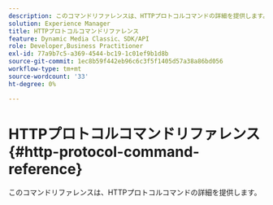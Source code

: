 ```yaml
---
description: このコマンドリファレンスは、HTTPプロトコルコマンドの詳細を提供します。
solution: Experience Manager
title: HTTPプロトコルコマンドリファレンス
feature: Dynamic Media Classic、SDK/API
role: Developer,Business Practitioner
exl-id: 77a9b7c5-a369-4544-bc19-1c01ef9b1d8b
source-git-commit: 1ec8b59f442eb96c6c3f5f1405d57a38a86bd056
workflow-type: tm+mt
source-wordcount: '33'
ht-degree: 0%

---
```


# HTTPプロトコルコマンドリファレンス{#http-protocol-command-reference}

このコマンドリファレンスは、HTTPプロトコルコマンドの詳細を提供します。
